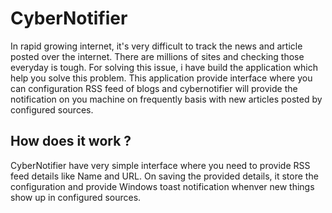 # CyberNotifier
In rapid growing internet, it's very difficult to track the news and article posted over the internet. There are millions of sites and checking those everyday is tough. For solving this issue, i have build the application which help you solve this problem. This application provide interface where you can configuration RSS feed of blogs and cybernotifier will provide the notification on you machine on frequently basis with new articles posted by configured sources.
## How does it work ?
CyberNotifier have very simple interface where you need to provide RSS feed details like Name and URL. On saving the provided details, it store the configuration and provide Windows toast notification whenver new things show up in configured sources.